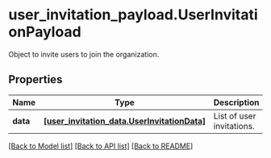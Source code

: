 # user_invitation_payload.UserInvitationPayload

Object to invite users to join the organization.
## Properties
Name | Type | Description | Notes
------------ | ------------- | ------------- | -------------
**data** | [**[user_invitation_data.UserInvitationData]**](UserInvitationData.md) | List of user invitations. | [optional] 

[[Back to Model list]](README.md#documentation-for-models) [[Back to API list]](README.md#documentation-for-api-endpoints) [[Back to README]](README.md)


